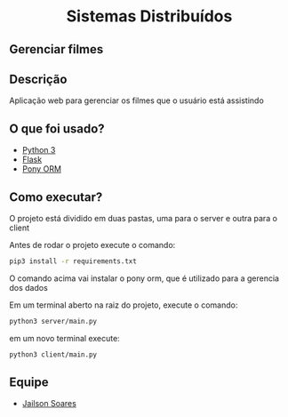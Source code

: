 <h1 align=center>Sistemas Distribuídos</h1>

## Gerenciar filmes

## Descrição

Aplicação web para gerenciar os filmes que o usuário está assistindo

## O que foi usado?

* [Python 3](https://www.python.org/)
* [Flask](https://flask.palletsprojects.com/en/2.0.x/)
* [Pony ORM](https://ponyorm.org/)

## Como executar?

O projeto está dividido em duas pastas, uma para o server e outra para o client

Antes de rodar o projeto execute o comando:

```bash
pip3 install -r requirements.txt
```

O comando acima vai instalar o pony orm, que é utilizado para a gerencia dos dados

Em um terminal aberto na raiz do projeto, execute o comando:

```bash
python3 server/main.py
```

em um novo terminal execute:

```bash
python3 client/main.py
```
## Equipe

* [Jailson Soares](https://github.com/jailsonsf)
